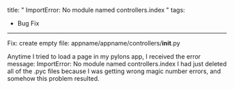 title: " ImportError: No module named controllers.index "
tags:
- Bug Fix
---


Fix: create empty file: appname/appname/controllers/__init__.py

Anytime I tried to load a page in my pylons app, I received the error message: ImportError: No module named controllers.index I had just deleted all of the .pyc files because I was getting wrong magic number errors, and somehow this problem resulted.


